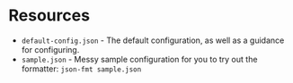 # Resources

* `default-config.json` - The default configuration, as well as a guidance for configuring.
* `sample.json` - Messy sample configuration for you to try out the formatter: `json-fmt sample.json`
